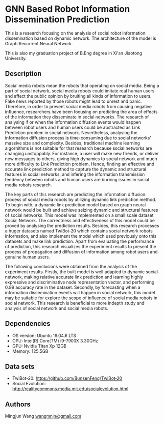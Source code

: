 # GNN Based Robot Information Dissemination Prediction

This is a research focusing on the analysis of social robot information dissemination based on dynamic network. The architecture of the model is Graph Recurrent Neural Network.

This is also my graduation project of B.Eng degree in Xi'an Jiaotong University. 

## Description

Social media robots mean the robots that operating on social media. Being a part of social network, social media robots could imitate real human users and affect the public opinion by bruiting all kinds of information to users. Fake news reported by those robots might lead to unrest and panic. Therefore, in order to prevent social media robots from causing negative influence, researchers have been focusing on predicting the area of effects of the information they disseminate in social networks. The research of analysing if or when the information diffusion events would happen between robot users and human users could be abstracted as Link Prediction problem in social network. Nevertheless, analysing the information diffusion process is time-consuming due to social networks’ massive size and complexity. Besides, traditional machine learning algorhithms is not suitable for that research because social networks are changing unstoppably. For instance, a user will make new friends, or deliver new messages to others, giving high dynamics to social network and much more difficulty to Link Prediction problem. Hence, finding an effective and accurate link prediction method to capture the dynamic and structural features in social networks, and infering the information transmission tendency between robots and human users are burning issues in social media robots research. 

The key parts of this research are predicting the information diffusion process of social media robots by utilizing dynamic link prediction method. To begin with, a dynamic link prediction model based on graph neural network would be built and achieve seizing dynamic and structural features of social networks. This model was implemented on a small scale dataset Social Network. The correctness and effectiveness of this model could be proved by analysing the prediction results. Besides, this research processes a huger datasets named TwiBot-20 which contains social network robots information, and also implement the model which used previously onto this datasets and make link prediction. Apart from evaluating the performance of prediction, this research visualizes the experiment results to present the process of propagation and diffusion of information among robot users and genuine human users. 

The following conclusions were obtained from the analysis of the experiment results. Firstly, the built model is well adapted to dynamic social network, making relative accurate link prediction and learning highly expressive and discriminative node representation vector, and performing 0.99 accuracy rate in the dataset. Secondly, by forecasting when a information dissemination events will happen in social network, this model may be suitable for explore the scope of influence of social media robots in social network. This research is beneficial to more indepth study and analysis of social network and social media robots. 

## Dependencies
* OS version: Ubuntu 16.04.6 LTS
* CPU: Intel(R) Core(TM) i9-7900X 3.30GHz
* GPU: Nvidia Titan Xp 12GB
* Memory: 125.5GB

## Data sets
* TwiBot-20: https://github.com/BunsenFeng/TwiBot-20
* Social Evolution: http://realitycommons.media.mit.edu/socialevolution.html


## Authors
Mingjun Wang 
wangmnjn@gmail.com

